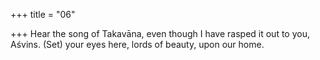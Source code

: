 +++
title = "06"

+++
Hear the song of Takavāna, even though I have rasped it out to you,  Aśvins.
(Set) your eyes here, lords of beauty, upon our home.